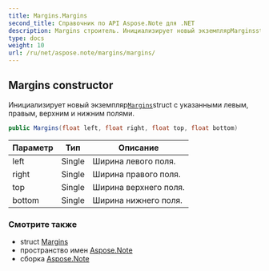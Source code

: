 ```yaml
---
title: Margins.Margins
second_title: Справочник по API Aspose.Note для .NET
description: Margins строитель. Инициализирует новый экземплярMarginsstruct с указанными левым правым верхним и нижним полями.
type: docs
weight: 10
url: /ru/net/aspose.note/margins/margins/
---
```

## Margins constructor

Инициализирует новый экземпляр[`Margins`](../)struct с указанными левым, правым, верхним и нижним полями.

```csharp
public Margins(float left, float right, float top, float bottom)
```

| Параметр | Тип | Описание |
| --- | --- | --- |
| left | Single | Ширина левого поля. |
| right | Single | Ширина правого поля. |
| top | Single | Ширина верхнего поля. |
| bottom | Single | Ширина нижнего поля. |

### Смотрите также

* struct [Margins](../)
* пространство имен [Aspose.Note](../../margins/)
* сборка [Aspose.Note](../../../)



